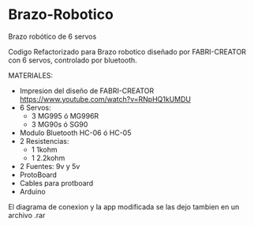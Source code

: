 # Brazo-Robotico
Brazo robótico de 6 servos


Codigo Refactorizado para Brazo robotico diseñado por FABRI-CREATOR con 6 servos, controlado por bluetooth.

MATERIALES:

- Impresion del diseño de FABRI-CREATOR  https://www.youtube.com/watch?v=RNpHQ1kUMDU
- 6 Servos:
  - 3 MG995 ó MG996R
  - 3 MG90s ó SG90
- Modulo Bluetooth HC-06 ó HC-05
- 2 Resistencias:
  - 1 1kohm
  - 1 2.2kohm
- 2 Fuentes: 9v y 5v
- ProtoBoard
- Cables para protboard
- Arduino

El diagrama de conexion y la app modificada se las dejo tambien en un archivo .rar

